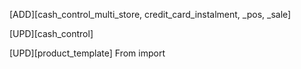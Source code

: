  [ADD][cash_control_multi_store, credit_card_instalment, _pos, _sale]

 [UPD][cash_control]

 [UPD][product_template] From import
